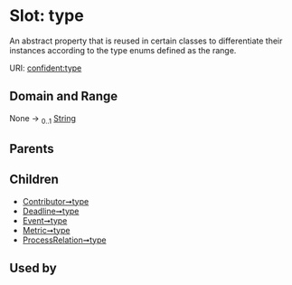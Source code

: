 
# Slot: type


An abstract property that is reused in certain classes to differentiate their instances according to the type enums defined as the range.

URI: [confident:type](https://raw.githubusercontent.com/TIBHannover/ConfIDent_schema/main/src/linkml/confident_schema.yaml#type)


## Domain and Range

None &#8594;  <sub>0..1</sub> [String](types/String.md)

## Parents


## Children

 *  [Contributor➞type](Contributor_type.md)
 *  [Deadline➞type](Deadline_type.md)
 *  [Event➞type](Event_type.md)
 *  [Metric➞type](Metric_type.md)
 *  [ProcessRelation➞type](ProcessRelation_type.md)

## Used by

